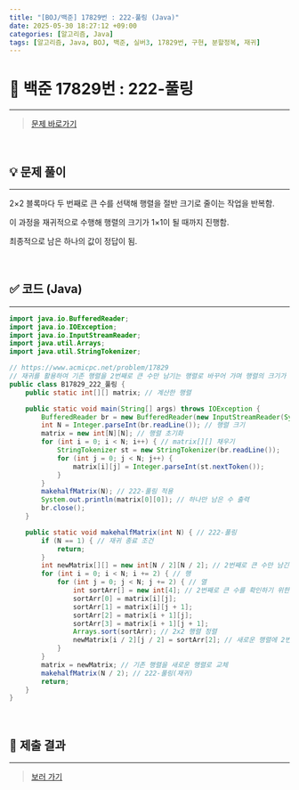 ```yaml
---
title: "[BOJ/백준] 17829번 : 222-풀링 (Java)"
date: 2025-05-30 18:27:12 +09:00
categories: [알고리즘, Java]
tags: [알고리즘, Java, BOJ, 백준, 실버3, 17829번, 구현, 분할정복, 재귀]
---
```


<!-- ========================================================================== -->

# 📘 백준 17829번 : 222-풀링

---

> [문제 바로가기](https://www.acmicpc.net/problem/17829)

<br>

<!-- ========================================================================== -->

## 💡 문제 풀이

---

2×2 블록마다 두 번째로 큰 수를 선택해 행렬을 절반 크기로 줄이는 작업을 반복함.

이 과정을 재귀적으로 수행해 행렬의 크기가 1×1이 될 때까지 진행함.

최종적으로 남은 하나의 값이 정답이 됨.

<br>

<!-- ========================================================================== -->

## ✅ 코드 (Java)

---

```java
import java.io.BufferedReader;
import java.io.IOException;
import java.io.InputStreamReader;
import java.util.Arrays;
import java.util.StringTokenizer;

// https://www.acmicpc.net/problem/17829
// 재귀를 활용하여 기존 행렬을 2번째로 큰 수만 남기는 행렬로 바꾸어 가며 행렬의 크기가 1이 될 때까지 반복
public class B17829_222_풀링 {
	public static int[][] matrix; // 계산한 행렬

	public static void main(String[] args) throws IOException {
		BufferedReader br = new BufferedReader(new InputStreamReader(System.in));
		int N = Integer.parseInt(br.readLine()); // 행렬 크기
		matrix = new int[N][N]; // 행렬 초기화
		for (int i = 0; i < N; i++) { // matrix[][] 채우기
			StringTokenizer st = new StringTokenizer(br.readLine());
			for (int j = 0; j < N; j++) {
				matrix[i][j] = Integer.parseInt(st.nextToken());
			}
		}
		makehalfMatrix(N); // 222-풀링 적용
		System.out.println(matrix[0][0]); // 하나만 남은 수 출력
		br.close();
	}

	public static void makehalfMatrix(int N) { // 222-풀링
		if (N == 1) { // 재귀 종료 조건
			return;
		}
		int newMatrix[][] = new int[N / 2][N / 2]; // 2번째로 큰 수만 남긴 행렬
		for (int i = 0; i < N; i += 2) { // 행
			for (int j = 0; j < N; j += 2) { // 열
				int sortArr[] = new int[4]; // 2번째로 큰 수를 확인하기 위한 배열
				sortArr[0] = matrix[i][j];
				sortArr[1] = matrix[i][j + 1];
				sortArr[2] = matrix[i + 1][j];
				sortArr[3] = matrix[i + 1][j + 1];
				Arrays.sort(sortArr); // 2x2 행렬 정렬
				newMatrix[i / 2][j / 2] = sortArr[2]; // 새로운 행렬에 2번째로 큰 수 입력
			}
		}
		matrix = newMatrix; // 기존 행렬을 새로운 행렬로 교체
		makehalfMatrix(N / 2); // 222-풀링(재귀)
		return;
	}
}
```

<br>

<!-- ========================================================================== -->

## 💾 제출 결과

---

> [보러 가기](https://www.acmicpc.net/status?from_mine=1&problem_id=17829&user_id=juyn2000)

<br>

<!-- ========================================================================== -->

<!-- ## 🧩 새롭게 알게 된 점

---



<br> -->

<!-- ========================================================================== -->

<!--

## 🔗 참고한 자료

---

- []()

- []()

<br>
-->
